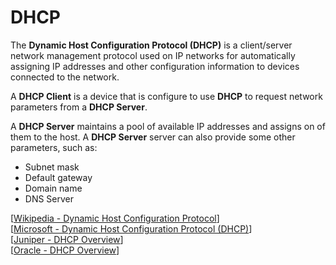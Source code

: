 # DHCP

The **Dynamic Host Configuration Protocol (DHCP)** is a client/server network management protocol used on IP networks for automatically assigning IP addresses and other configuration information to devices connected to the network.

A **DHCP Client** is a device that is configure to use **DHCP** to request network parameters from a **DHCP Server**.

A **DHCP Server** maintains a pool of available IP addresses and assigns on of them to the host.
A **DHCP Server** server can also provide some other parameters, such as:

- Subnet mask
- Default gateway
- Domain name
- DNS Server

[[Wikipedia - Dynamic Host Configuration Protocol](https://en.wikipedia.org/wiki/Dynamic_Host_Configuration_Protocol)]<br>
[[Microsoft - Dynamic Host Configuration Protocol (DHCP)](https://docs.microsoft.com/en-us/windows-server/networking/technologies/dhcp/dhcp-top)]<br>
[[Juniper - DHCP Overview](https://www.juniper.net/documentation/us/en/software/junos/dhcp/topics/topic-map/dhcp-overview.html)]<br>
[[Oracle - DHCP Overview](https://docs.oracle.com/cd/E18752_01/html/816-4554/dhcp-overview-14a.html)]
